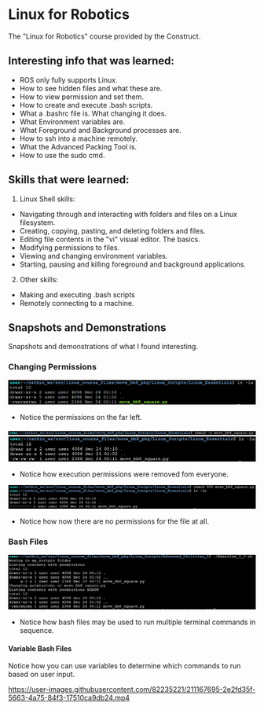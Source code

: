 # Linux for Robotics
The "Linux for Robotics" course provided by the Construct. 

## Interesting info that was learned:
- ROS only fully supports Linux.
- How to see hidden files and what these are.
- How to view permission and set them.
- How to create and execute .bash scripts.
- What a .bashrc file is. What changing it does.
- What Environment variables are.
- What Foreground and Background processes are.
- How to ssh into a machine remotely.
- What the Advanced Packing Tool is. 
- How to use the sudo cmd. 

## Skills that were learned:
1. Linux Shell skills:
- Navigating through and interacting with folders and files on a Linux filesystem.
- Creating, copying, pasting, and deleting folders and files.
- Editing file contents in the "vi" visual editor. The basics.
- Modifying permissions to files.
- Viewing and changing environment variables.
- Starting, pausing and killing foreground and background applications.
2. Other skills:
- Making and executing .bash scripts
- Remotely connecting to a machine. 
    
## Snapshots and Demonstrations
Snapshots and demonstrations of what I found interesting. 

### Changing Permissions
![permissions1](https://github.com/HailtheWhale/Image_Repo/blob/main/Construct_Robotics_Courses/Introductory_Courses/Linux_for_Robotics/Permissions_EX1.png)   

- Notice the permissions on the far left.

![permissions2](https://github.com/HailtheWhale/Image_Repo/blob/main/Construct_Robotics_Courses/Introductory_Courses/Linux_for_Robotics/Permissions_EX2.png)
![permissions3](https://github.com/HailtheWhale/Image_Repo/blob/main/Construct_Robotics_Courses/Introductory_Courses/Linux_for_Robotics/Permissions_EX3.png)
    
- Notice how execution permissions were removed fom everyone. 
    
![permissions4](https://github.com/HailtheWhale/Image_Repo/blob/main/Construct_Robotics_Courses/Introductory_Courses/Linux_for_Robotics/Permissions_EX4.png)

- Notice how now there are no permissions for the file at all.
    
 ### Bash Files
 ![bash1](https://github.com/HailtheWhale/Image_Repo/blob/main/Construct_Robotics_Courses/Introductory_Courses/Linux_for_Robotics/Bash_File_Ex.png)
    
 - Notice how bash files may be used to run multiple terminal commands in sequence. 
    
 #### Variable Bash Files 
 Notice how you can use variables to determine which commands to run based on user input. 

https://user-images.githubusercontent.com/82235221/211167695-2e2fd35f-5663-4a75-84f3-17510ca9db24.mp4
